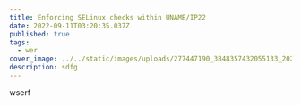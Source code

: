 ```yaml
---
title: Enforcing SELinux checks within UNAME/IP22
date: 2022-09-11T03:20:35.037Z
published: true
tags:
  - wer
cover_image: ../../static/images/uploads/277447190_3848357432055133_202797567865137636_n.jpg
description: sdfg
---
```

wserf